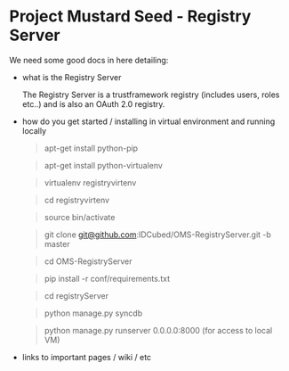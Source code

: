 Project Mustard Seed - Registry Server
======================================

We need some good docs in here detailing:

* what is the Registry Server
 
    The Registry Server is a trustframework registry (includes users, roles etc..) and is also an OAuth 2.0 registry.

* how do you get started / installing in virtual environment and running locally

    >apt-get install python-pip
    
    >apt-get install python-virtualenv

    >virtualenv registryvirtenv
    
    >cd registryvirtenv
    
    >source bin/activate
    
    >git clone git@github.com:IDCubed/OMS-RegistryServer.git -b master

    >cd OMS-RegistryServer
    
    >pip install -r conf/requirements.txt

    >cd registryServer
    
    >python manage.py syncdb
    
    >python manage.py runserver 0.0.0.0:8000 (for access to local VM)
    
* links to important pages / wiki / etc
